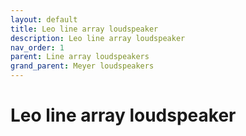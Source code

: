 ```yaml
---
layout: default
title: Leo line array loudspeaker
description: Leo line array loudspeaker
nav_order: 1
parent: Line array loudspeakers
grand_parent: Meyer loudspeakers
---
```


# Leo line array loudspeaker